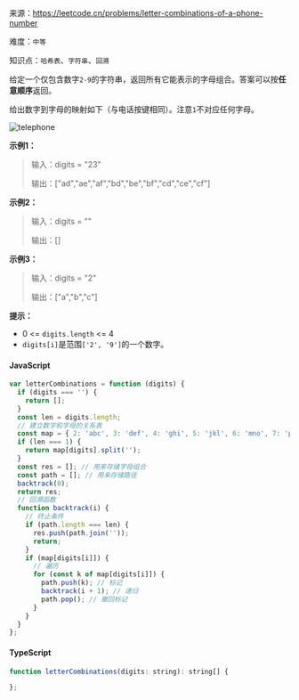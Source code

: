 来源：<https://leetcode.cn/problems/letter-combinations-of-a-phone-number>

难度：`中等`

知识点：`哈希表`、`字符串`、`回溯`

给定一个仅包含数字`2-9`的字符串，返回所有它能表示的字母组合。答案可以按**任意顺序**返回。

给出数字到字母的映射如下（与电话按键相同）。注意`1`不对应任何字母。

![telephone](https://assets.leetcode-cn.com/aliyun-lc-upload/uploads/2021/11/09/200px-telephone-keypad2svg.png)

**示例1：**

> 输入：digits = "23"
>
> 输出：["ad","ae","af","bd","be","bf","cd","ce","cf"]

**示例2：**

> 输入：digits = ""
>
> 输出：[]

**示例3：**

> 输入：digits = "2"
>
> 输出：["a","b","c"]

**提示：**

- 0 <= `digits.length` <= 4
- `digits[i]`是范围`['2', '9']`的一个数字。

<!-- tabs:start -->

#### **JavaScript**

```javascript
var letterCombinations = function (digits) {
  if (digits === '') {
    return [];
  }
  const len = digits.length;
  // 建立数字和字母的关系表
  const map = { 2: 'abc', 3: 'def', 4: 'ghi', 5: 'jkl', 6: 'mno', 7: 'pqrs', 8: 'tuv', 9: 'wxyz' };
  if (len === 1) {
    return map[digits].split('');
  }
  const res = []; // 用来存储字母组合
  const path = []; // 用来存储路径
  backtrack(0);
  return res;
  // 回溯函数
  function backtrack(i) {
    // 终止条件
    if (path.length === len) {
      res.push(path.join(''));
      return;
    }
    if (map[digits[i]]) {
      // 遍历
      for (const k of map[digits[i]]) {
        path.push(k); // 标记
        backtrack(i + 1); // 递归
        path.pop(); // 撤回标记
      }
    }
  }
};
```

#### **TypeScript**

```javascript
function letterCombinations(digits: string): string[] {

};
```

<!-- tabs:end -->
